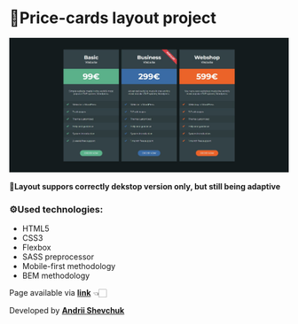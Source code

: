 # 🎨Price-cards layout project

  <img  src="./layout-images/layout-dekstop.jpg"  width="1000">

**📏Layout suppors correctly dekstop version only, but still being adaptive**

### ⚙️Used technologies:

- HTML5
- CSS3
- Flexbox
- SASS preprocessor
- Mobile-first methodology
- BEM methodology

Page available via **[link](https://andrii618.github.io/price-cards_layout/)** 👈🏻

Developed by **[Andrii Shevchuk](https://github.com/Andrii618/)**
